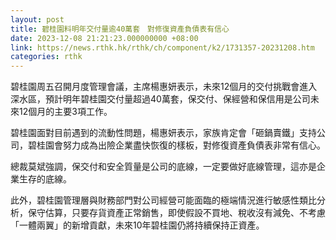 ```yaml
---
layout: post
title: 碧桂園料明年交付量逾40萬套　對修復資產負債表有信心
date: 2023-12-08 21:21:23.000000000 +08:00
link: https://news.rthk.hk/rthk/ch/component/k2/1731357-20231208.htm
categories: rthk
---
```


碧桂園周五召開月度管理會議，主席楊惠妍表示，未來12個月的交付挑戰會進入深水區，預計明年碧桂園交付量超過40萬套，保交付、保經營和保信用是公司未來12個月的主要3項工作。

碧桂園面對目前遇到的流動性問題，楊惠妍表示，家族肯定會「砸鍋賣鐵」支持公司，碧桂園會努力成為出險企業盡快恢復的樣板，對修復資產負債表非常有信心。

總裁莫斌強調，保交付和安全質量是公司的底線，一定要做好底線管理，這亦是企業生存的底線。

此外，碧桂園管理層與財務部門對公司經營可能面臨的極端情況進行敏感性類比分析，保守估算，只要存貨資產正常銷售，即使假設不買地、稅收沒有減免、不考慮「一體兩翼」的新增貢獻，未來10年碧桂園仍將持續保持正資產。
